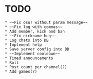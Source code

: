 # TODO

	* ~~Fix osu! without param message~~
	* ~~Fix log with commas~~
	* Add member, kick and ban
	* ~~Fix nickname bug~~
	* Log chats into DB
	* Implement help
	* Save server config into BD
	* ~~Implement cooldown~~
	* Timed announcements
	* Roll
	* Post count per channel(?)
	* Add games(?)
